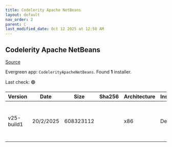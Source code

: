 ```yaml
---
title: Codelerity Apache NetBeans
layout: default
nav_order: 2
parent: C
last_modified_date: Oct 12 2025 at 12:50 AM
---
```


## Codelerity Apache NetBeans

[Source](https://www.codelerity.com/netbeans/)

Evergreen app: `CodelerityApacheNetBeans`. Found **1** installer.

Last check: 🟢

| Version    | Date      | Size      | Sha256 | Architecture | InstallerType | Type | URI                                                                                                                                                                                                            |
| ---------- | --------- | --------- | ------ | ------------ | ------------- | ---- | -------------------------------------------------------------------------------------------------------------------------------------------------------------------------------------------------------------- |
| v25-build1 | 20/2/2025 | 608323112 |        | x86          | Default       | exe  | [https://github.com/codelerity/netbeans-installers/releases/download/v25-build1/Apache-NetBeans-25.exe](https://github.com/codelerity/netbeans-installers/releases/download/v25-build1/Apache-NetBeans-25.exe) |

